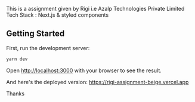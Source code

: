 This is a  assignment given by Rigi i.e Azalp Technologies Private Limited
Tech Stack : Next.js & styled components

## Getting Started

First, run the development server:

```bash
yarn dev
```

Open [http://localhost:3000](http://localhost:3000) with your browser to see the result.

And here's the deployed version: https://rigi-assignment-beige.vercel.app

Thanks